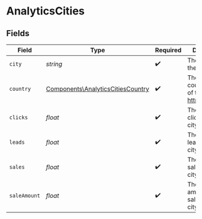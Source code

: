 # AnalyticsCities


## Fields

| Field                                                                                  | Type                                                                                   | Required                                                                               | Description                                                                            |
| -------------------------------------------------------------------------------------- | -------------------------------------------------------------------------------------- | -------------------------------------------------------------------------------------- | -------------------------------------------------------------------------------------- |
| `city`                                                                                 | *string*                                                                               | :heavy_check_mark:                                                                     | The name of the city                                                                   |
| `country`                                                                              | [Components\AnalyticsCitiesCountry](../../Models/Components/AnalyticsCitiesCountry.md) | :heavy_check_mark:                                                                     | The 2-letter country code of the city: https://d.to/geo                                |
| `clicks`                                                                               | *float*                                                                                | :heavy_check_mark:                                                                     | The number of clicks from this city                                                    |
| `leads`                                                                                | *float*                                                                                | :heavy_check_mark:                                                                     | The number of leads from this city                                                     |
| `sales`                                                                                | *float*                                                                                | :heavy_check_mark:                                                                     | The number of sales from this city                                                     |
| `saleAmount`                                                                           | *float*                                                                                | :heavy_check_mark:                                                                     | The total amount of sales from this city, in cents                                     |
